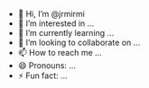 - 👋 Hi, I’m @jrmirmi
- 👀 I’m interested in ...
- 🌱 I’m currently learning ...
- 💞️ I’m looking to collaborate on ...
- 📫 How to reach me ...
- 😄 Pronouns: ...
- ⚡ Fun fact: ...

<!---
jrmirmi/jrmirmi is a ✨ special ✨ repository because its `README.md` (this file) appears on your GitHub profile.
You can click the Preview link to take a look at your changes.
--->
